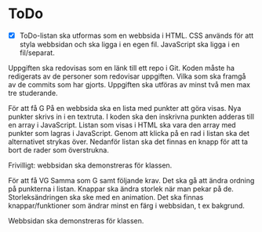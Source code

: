 # ToDo

-[x] ToDo-listan ska utformas som en webbsida i HTML.
CSS används för att styla webbsidan och ska ligga i en egen fil.
JavaScript ska ligga i en fil/separat.

Uppgiften ska redovisas som en länk till ett repo i Git.
Koden måste ha redigerats av de personer som redovisar uppgiften. Vilka som ska framgå av de commits som har gjorts.
Uppgiften ska utföras av minst två men max tre studerande.


För att få G
På en webbsida ska en lista med punkter att göra visas.
Nya punkter skrivs in i en textruta. I koden ska den inskrivna punkten adderas till en array i JavaScript.
Listan som visas i HTML ska vara den array med punkter som lagras i JavaScript.
Genom att klicka på en rad i listan ska det alternativet strykas över.
Nedanför listan ska det finnas en knapp för att ta bort de rader som överstrukna.

Frivilligt: webbsidan ska demonstreras för klassen.


För att få VG
Samma som G samt följande krav.
Det ska gå att ändra ordning på punkterna i listan.
Knappar ska ändra storlek när man pekar på de. Storleksändringen ska ske med en animation.
Det ska finnas knappar/funktioner som ändrar minst en färg i webbsidan, t ex bakgrund.

Webbsidan ska demonstreras för klassen.
